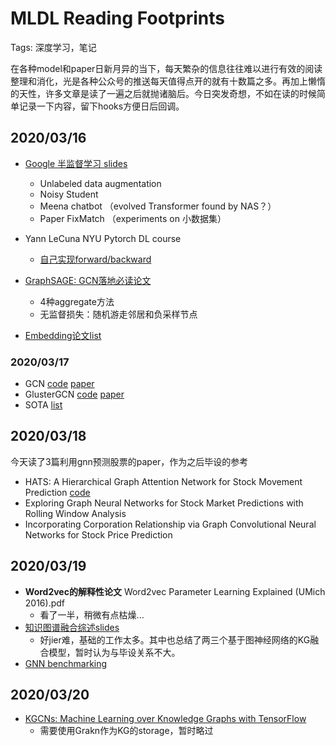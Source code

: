 # MLDL  Reading Footprints

Tags: 深度学习，笔记

在各种model和paper日新月异的当下，每天繁杂的信息往往难以进行有效的阅读整理和消化，光是各种公众号的推送每天值得点开的就有十数篇之多。再加上懒惰的天性，许多文章是读了一遍之后就抛诸脑后。今日突发奇想，不如在读的时候简单记录一下内容，留下hooks方便日后回调。



## 2020/03/16

- [Google 半监督学习 slides](https://mp.weixin.qq.com/s/U1Qdt53zVy4lmcwnPckVyg)
  - Unlabeled data augmentation
  - Noisy Student
  - Meena chatbot （evolved Transformer found by NAS？）
  - Paper FixMatch （experiments on 小数据集）
- Yann LeCuna NYU Pytorch DL course
  - [自己实现forward/backward](https://atcold.github.io/pytorch-Deep-Learning/en/week05/05-3/)

- [GraphSAGE: GCN落地必读论文](https://zhuanlan.zhihu.com/p/62750137)
  - 4种aggregate方法
  - 无监督损失：随机游走邻居和负采样节点
- [Embedding论文list](https://zhuanlan.zhihu.com/p/58805184)

### 2020/03/17

- GCN [code](https://github.com/tkipf/gcn) [paper](https://arxiv.org/pdf/1609.02907.pdf)
- GlusterGCN [code](https://github.com/benedekrozemberczki/ClusterGCN) [paper](https://arxiv.org/pdf/1905.07953)
- SOTA [list](https://paperswithcode.com/sota/node-classification-on-citeseer)

## 2020/03/18

今天读了3篇利用gnn预测股票的paper，作为之后毕设的参考

- HATS: A Hierarchical Graph Attention Network for Stock Movement Prediction [code](https://github.com/dmis-lab/hats)
- Exploring Graph Neural Networks for Stock Market Predictions with Rolling Window Analysis
- Incorporating Corporation Relationship via Graph Convolutional Neural Networks for Stock Price Prediction

## 2020/03/19

- **Word2vec的解释性论文** Word2vec Parameter Learning Explained (UMich 2016).pdf 
  - 看了一半，稍微有点枯燥...
- [知识图谱融合综述slides](https://github.com/nju-websoft/KnowledgeGraphFusion)
  - 好jier难，基础的工作太多。其中也总结了两三个基于图神经网络的KG融合模型，暂时认为与毕设关系不大。
- [GNN benchmarking](https://github.com/graphdeeplearning/benchmarking-gnns)

## 2020/03/20

- [KGCNs: Machine Learning over Knowledge Graphs with TensorFlow](https://blog.grakn.ai/kgcns-machine-learning-over-knowledge-graphs-with-tensorflow-a1d3328b8f02)
  - 需要使用Grakn作为KG的storage，暂时略过